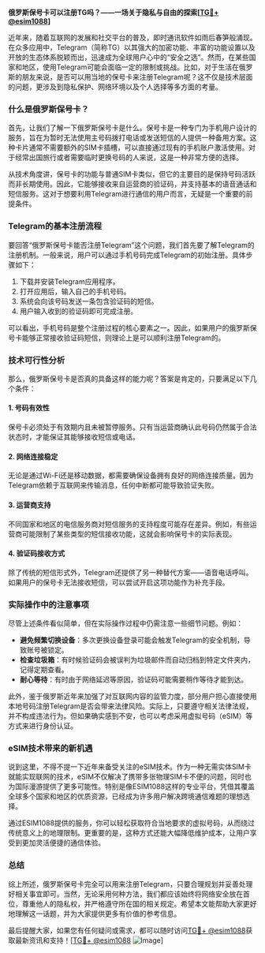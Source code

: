 **俄罗斯保号卡可以注册TG吗？——一场关于隐私与自由的探索[[TG💪+ @esim1088](https://t.me/s/esim1088)]**

近年来，随着互联网的发展和社交平台的普及，即时通讯软件如雨后春笋般涌现。在众多应用中，Telegram（简称TG）以其强大的加密功能、丰富的功能设置以及开放的生态体系脱颖而出，迅速成为全球用户心中的“安全之选”。然而，在某些国家和地区，使用Telegram可能会面临一定的限制或挑战。比如，对于生活在俄罗斯的朋友来说，是否可以用当地的保号卡来注册Telegram呢？这不仅是技术层面的问题，更涉及到隐私保护、网络环境以及个人选择等多方面的考量。

### 什么是俄罗斯保号卡？

首先，让我们了解一下俄罗斯保号卡是什么。保号卡是一种专门为手机用户设计的服务，旨在为暂时无法使用主号码拨打电话或发送短信的人提供一种备用方案。这种卡片通常不需要额外的SIM卡插槽，可以直接通过现有的手机账户激活使用。对于经常出国旅行或者需要临时更换号码的人来说，这是一种非常方便的选择。

从技术角度讲，保号卡的功能与普通SIM卡类似，但它的主要目的是保持号码活跃而非长期使用。因此，它能够接收来自运营商的验证码，并支持基本的语音通话和短信服务。这对于想要利用Telegram进行通信的用户而言，无疑是一个重要的前提条件。

### Telegram的基本注册流程

要回答“俄罗斯保号卡能否注册Telegram”这个问题，我们首先要了解Telegram的注册机制。一般来说，用户可以通过手机号码完成Telegram的初始注册。具体步骤如下：

1. 下载并安装Telegram应用程序。
2. 打开应用后，输入自己的手机号码。
3. 系统会向该号码发送一条包含验证码的短信。
4. 用户输入收到的验证码即可完成注册。

可以看出，手机号码是整个注册过程的核心要素之一。因此，如果用户的俄罗斯保号卡能够正常接收验证码短信，则理论上是可以顺利注册Telegram的。

### 技术可行性分析

那么，俄罗斯保号卡是否真的具备这样的能力呢？答案是肯定的，只要满足以下几个条件：

#### 1. 号码有效性
保号卡必须处于有效期内且未被暂停服务。只有当运营商确认此号码仍然属于合法状态时，才能保证其能够接收短信或电话。

#### 2. 网络连接稳定
无论是通过Wi-Fi还是移动数据，都需要确保设备拥有良好的网络连接质量。因为Telegram依赖于互联网来传输消息，任何中断都可能导致验证失败。

#### 3. 运营商支持
不同国家和地区的电信服务商对短信服务的支持程度可能存在差异。例如，有些运营商可能限制了某些类型的短信接收功能，这就会影响保号卡的实际表现。

#### 4. 验证码接收方式
除了传统的短信形式外，Telegram还提供了另一种替代方案——语音电话呼叫。如果用户的保号卡无法接收短信，可以尝试开启这项功能作为补充手段。

### 实际操作中的注意事项

尽管上述条件看似简单，但在实际操作过程中仍需注意一些细节问题。例如：

- **避免频繁切换设备**：多次更换设备登录可能会触发Telegram的安全机制，导致账号被锁定。
- **检查垃圾箱**：有时候验证码会被误判为垃圾邮件而自动归档到特定文件夹内，记得定期查看。
- **耐心等待**：有时由于网络延迟等原因，验证码可能需要稍作等待才能到达。

此外，鉴于俄罗斯近年来加强了对互联网内容的监管力度，部分用户担心直接使用本地号码注册Telegram是否会带来法律风险。实际上，只要遵守相关法律法规，并不构成违法行为。但如果确实感到不安，也可以考虑采用虚拟号码（eSIM）等方式来进行身份认证。

### eSIM技术带来的新机遇

说到这里，不得不提一下近年来备受关注的eSIM技术。作为一种无需实体SIM卡就能实现联网的技术，eSIM不仅解决了携带多张物理SIM卡不便的问题，同时也为国际漫游提供了更多可能性。特别是像ESIM1088这样的专业平台，凭借其覆盖全球多个国家和地区的优质资源，已经成为许多用户解决跨境通信难题的理想选择。

通过ESIM1088提供的服务，你可以轻松获取符合当地要求的虚拟号码，从而绕过传统意义上的地理限制。更重要的是，这种方式还能大幅降低维护成本，让用户享受到更加灵活便捷的通信体验。

### 总结

综上所述，俄罗斯保号卡完全可以用来注册Telegram，只要合理规划并妥善处理好相关事宜即可。当然，无论采用何种方法，我们都应该始终将网络安全放在首位，尊重他人的隐私权，并严格遵守所在国的相关规定。希望本文能帮助大家更好地理解这一话题，并为大家提供更多有价值的参考信息。

最后提醒大家，如果您有任何疑问或需求，都可以随时访问[TG💪+ @esim1088](https://t.me/s/esim1088)获取最新资讯和支持！[[TG💪+ @esim1088](https://t.me/s/esim1088) ![Image](https://i.postimg.cc/4NQfJmqS/Snipaste-2025-05-13-00-14-12.png)]